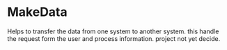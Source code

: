 MakeData
========

Helps to transfer the data from one system to another system.
this handle the request form the user and process information.
project not yet decide. 
